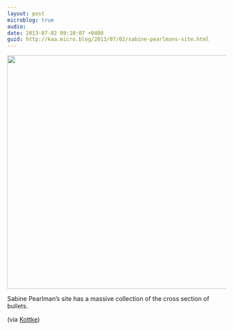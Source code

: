 ```yaml
---
layout: post
microblog: true
audio: 
date: 2013-07-02 09:10:07 +0400
guid: http://kaa.micro.blog/2013/07/02/sabine-pearlmans-site.html
---
```

<img src="http://www.kaa.bz/uploads/2018/3437c9850f.jpg" alt="" width="837" height="539" class="alignnone size-full wp-image-620" /><p>Sabine Pearlman&rsquo;s site has a massive collection of the cross section of bullets.</p>

<p>(via <a href="http://kottke.org/13/06/bullet-cross-sections">Kottke</a>)</p>
